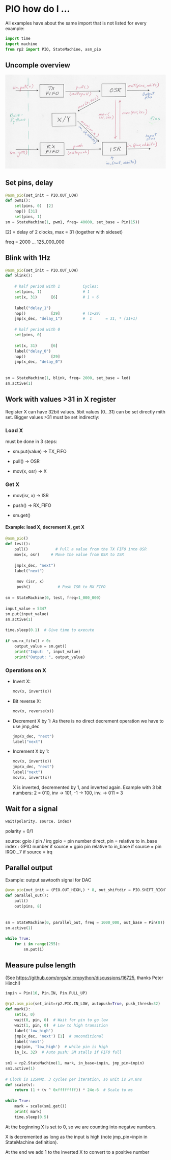 # PIO how do I ...

All examples have about the same import that is not listed for every example:

```python
import time
import machine
from rp2 import PIO, StateMachine, asm_pio
```
## Uncomple overview
![Picture](PIO_Overview.png)

## Set pins, delay

```python
@asm_pio(set_init = PIO.OUT_LOW)
def pwm1():
    set(pins, 0)  [2]
    nop() [31]
    set(pins, 1)
sm = StateMachine(1, pwm1, freq= 40000, set_base = Pin(15))
```

[2] = delay of 2 clocks, max = 31 (together with sideset)

freq = 2000 ... 125_000_000

## Blink with 1Hz

```python
@asm_pio(set_init = PIO.OUT_LOW)
def blink():

    # half period with 1          Cycles:
    set(pins, 1)                  # 1 
    set(x, 31)      [6]           # 1 + 6

    label("delay_1")
    nop()           [29]          # (1+29) 
    jmp(x_dec, "delay_1")         #  1      = 31, * (31+1)

    # half period with 0
    set(pins, 0)

    set(x, 31)      [6]
    label("delay_0")
    nop()           [29]
    jmp(x_dec, "delay_0")


sm = StateMachine(1, blink, freq= 2000, set_base = led)
sm.active(1)
```

## Work with values >31 in X register

Register X can have 32bit values. 
5bit values (0...31) can be set directly mith set.
Bigger values >31 must be set indirectly:

### Load X

must be done in 3 steps:

- sm.put(value)    -> TX_FIFO

- pull()                   -> OSR

- mov(x, osr)       -> X

### Get X

- mov(isr, x)           -> ISR

- push()                   -> RX_FIFO

- sm.get()

#### Example: load X, decrement X, get X

```python
@asm_pio()
def test():
    pull()            # Pull a value from the TX FIFO into OSR
    mov(x, osr)     # Move the value from OSR to ISR

    jmp(x_dec, "next")
    label("next")

     mov (isr, x)
     push()            # Push ISR to RX FIFO

sm = StateMachine(0, test, freq=1_000_000)

input_value = 5347
sm.put(input_value)
sm.active(1)

time.sleep(0.1)  # Give time to execute

if sm.rx_fifo() > 0:
    output_value = sm.get()
    print("Input: ", input_value)
    print("Output: ", output_value)
```

### Operations on X

- Invert X:
  
  ```python
  mov(x, invert(x))
  ```

- Bit reverse X:
  
  ```python
  mov(x, reverse(x))
  ```

- Decrement X by 1:
  As there is no direct decrement operation we have to use jmp_dec
  ```python
  jmp(x_dec, "next")
  label("next")
  ```

- Increment X by 1:
  
  ```python
  mov(x, invert(x))
  jmp(x_dec, "next")
  label("next")
  mov(x, invert(x))
  ```
  
  X is inverted, decremented by 1, and inverted again.
  Example with 3 bit numbers:
  2 = 010, inv -> 101, -1 -> 100, inv. -> 011 = 3

## Wait for a signal

```python
wait(polarity, source, index)
```

polarity = 0/1

source: gpio / pin / irq
gpio = pin number direct, pin = relative to in_base
index :
    GPIO number if source = gpio
    pin relative to in_base if source = pin
    IRQ0...7 if source = irq



## Parallel output

Example: output sawtooth signal for DAC

```python
@asm_pio(out_init = (PIO.OUT_HIGH,) * 8, out_shiftdir = PIO.SHIFT_RIGHT)
def parallel_out():
    pull()
    out(pins, 8)
    

sm = StateMachine(0, parallel_out, freq = 1000_000, out_base = Pin(8))
sm.active(1)

while True:
    for i in range(255):
        sm.put(i)
```

## Measure pulse length
(See https://github.com/orgs/micropython/discussions/16725, thanks Peter Hinch!)
```python
inpin = Pin(16, Pin.IN, Pin.PULL_UP)

@rp2.asm_pio(set_init=rp2.PIO.IN_LOW, autopush=True, push_thresh=32)
def mark():
    set(x, 0)
    wait(0, pin, 0)  # Wait for pin to go low
    wait(1, pin, 0)  # Low to high transition
    label('low_high')
    jmp(x_dec, 'next') [1]  # unconditional
    label('next')
    jmp(pin, 'low_high')  # while pin is high
    in_(x, 32)  # Auto push: SM stalls if FIFO full
        
sm1 = rp2.StateMachine(1, mark, in_base=inpin, jmp_pin=inpin)
sm1.active(1)

# Clock is 125MHz. 3 cycles per iteration, so unit is 24.0ns
def scale(v):
    return (1 + (v ^ 0xffffffff)) * 24e-6  # Scale to ms

while True:
    mark = scale(sm1.get())
    print( mark)
    time.sleep(0.5)
```
At the beginning X is set to 0, so we are counting into negatve numbers.

X is decremented as long as the input is high (note jmp_pin=inpin in StateMachine  definition).

At the end we add 1 to the inverted X to convert to a positive number


